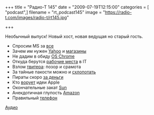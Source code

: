 +++
title = "Радио-Т 145"
date = "2009-07-19T12:15:00"
categories = [ "podcast",]
filename = "rt_podcast145"
image = "https://radio-t.com/images/radio-t/rt145.jpg"

+++

Необычный выпуск! Новый хост, новая ведущая но старый гость.

- Спросим MS за [все](http://cnews.ru/news/line/index.shtml?2009/07/14/353863)
- Зачем им нужен [Yahoo](http://internet.cnews.ru/news/top/index.shtml?2009/07/17/354461) и [магазины](http://cnews.ru/news/line/index.shtml?2009/07/16/354201)
- Не дадим в обиду [OS Chrome](http://cnews.ru/news/line/index.shtml?2009/07/15/354043)
- Откуда берутся [рабочие места](http://www.osnews.com/story/21850/Chrome_OS_to_Bring_More_Linux_IT_Jobs_) в IT
- Взлом [твитера](http://internetno.net/2009/07/15/twitter-docs/): позор и срамота
- За тайные пакости можно и [схлопотать](http://internet.cnews.ru/news/top/index.shtml?2009/07/17/354462)
- Пираты скоро [за деньги](http://net.compulenta.ru/442489/)
- Кто [ворует](http://biz.cnews.ru/news/top/index.shtml?2009/07/13/353749) идеи Apple
- Окончательные закат [Sun](http://www.sdtimes.com/blog/post/2009/07/16/The-End-of-Sun.aspx)
- Анекдотичная глупость [Amazon](http://www.engadget.com/2009/07/17/amazon-remotely-deletes-orwell-e-books-from-kindles-unpersons-r/)
- Правильный [телефон](http://www.engadget.com/2009/07/17/cigarette-lighter-phone-could-light-up-your-death-sticks-life/)

[](http://www.engadget.com/2009/07/17/cigarette-lighter-phone-could-light-up-your-death-sticks-life/)[Аудио](http://archive.rucast.net/radio-t/media/rt_podcast145.mp3)
<audio src="http://archive.rucast.net/radio-t/media/rt_podcast145.mp3" preload="none"></audio>